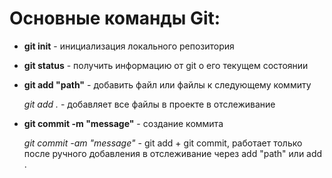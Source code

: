 # Основные команды Git:


* **git init** - инициализация локального репозитория

* **git status** - получить информацию от git о его текущем состоянии

* **git add "path"** - добавить файл или файлы к следующему коммиту

    *git add .* - добавляет все файлы в проекте в отслеживание

* **git commit -m "message"** - создание коммита

    *git commit -am "message"* - git add + git commit, работает только после ручного добавления в отслеживание через add "path" или add .


